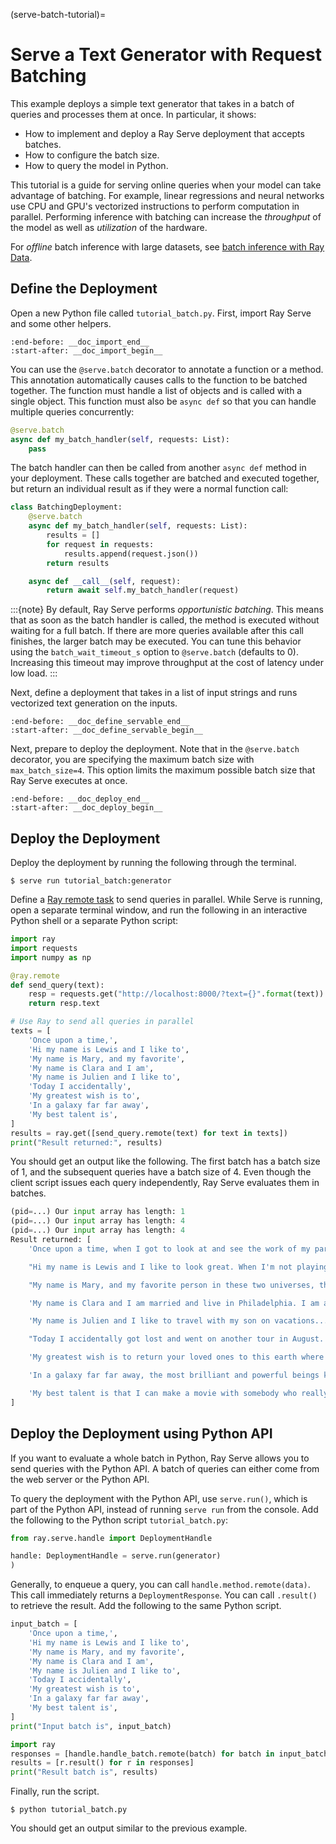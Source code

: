 (serve-batch-tutorial)=

# Serve a Text Generator with Request Batching

This example deploys a simple text generator that takes in
a batch of queries and processes them at once. In particular, it shows:

- How to implement and deploy a Ray Serve deployment that accepts batches.
- How to configure the batch size.
- How to query the model in Python.

This tutorial is a guide for serving online queries when your model can take advantage of batching. For example, linear regressions and neural networks use CPU and GPU's vectorized instructions to perform computation in parallel. Performing inference with batching can increase the *throughput* of the model as well as *utilization* of the hardware.

For _offline_ batch inference with large datasets, see [batch inference with Ray Data](batch_inference_home).


## Define the Deployment
Open a new Python file called `tutorial_batch.py`. First, import Ray Serve and some other helpers.

```{literalinclude} ../doc_code/tutorial_batch.py
:end-before: __doc_import_end__
:start-after: __doc_import_begin__
```

You can use the `@serve.batch` decorator to annotate a function or a method.
This annotation automatically causes calls to the function to be batched together.
The function must handle a list of objects and is called with a single object.
This function must also be `async def` so that you can handle multiple queries concurrently:

```python
@serve.batch
async def my_batch_handler(self, requests: List):
    pass
```

The batch handler can then be called from another `async def` method in your deployment.
These calls together are batched and executed together, but return an individual result as if
they were a normal function call:

```python
class BatchingDeployment:
    @serve.batch
    async def my_batch_handler(self, requests: List):
        results = []
        for request in requests:
            results.append(request.json())
        return results

    async def __call__(self, request):
        return await self.my_batch_handler(request)
```

:::{note}
By default, Ray Serve performs *opportunistic batching*. This means that as
soon as the batch handler is called, the method is executed without
waiting for a full batch. If there are more queries available after this call
finishes, the larger batch may be executed. You can tune this behavior using the
`batch_wait_timeout_s` option to `@serve.batch` (defaults to 0). Increasing this
timeout may improve throughput at the cost of latency under low load.
:::

Next, define a deployment that takes in a list of input strings and runs 
vectorized text generation on the inputs.

```{literalinclude} ../doc_code/tutorial_batch.py
:end-before: __doc_define_servable_end__
:start-after: __doc_define_servable_begin__
```

Next, prepare to deploy the deployment. Note that in the `@serve.batch` decorator, you
are specifying the maximum batch size with `max_batch_size=4`. This option limits
the maximum possible batch size that Ray Serve executes at once.

```{literalinclude} ../doc_code/tutorial_batch.py
:end-before: __doc_deploy_end__
:start-after: __doc_deploy_begin__
```

## Deploy the Deployment
Deploy the deployment by running the following through the terminal.
```console
$ serve run tutorial_batch:generator
```

Define a [Ray remote task](ray-remote-functions) to send queries in
parallel. While Serve is running, open a separate terminal window, and run the 
following in an interactive Python shell or a separate Python script:

```python
import ray
import requests
import numpy as np

@ray.remote
def send_query(text):
    resp = requests.get("http://localhost:8000/?text={}".format(text))
    return resp.text

# Use Ray to send all queries in parallel
texts = [
    'Once upon a time,',
    'Hi my name is Lewis and I like to',
    'My name is Mary, and my favorite',
    'My name is Clara and I am',
    'My name is Julien and I like to',
    'Today I accidentally',
    'My greatest wish is to',
    'In a galaxy far far away',
    'My best talent is',
]
results = ray.get([send_query.remote(text) for text in texts])
print("Result returned:", results)
```

You should get an output like the following. The first batch has a 
batch size of 1, and the subsequent queries have a batch size of 4. Even though the client script issues each 
query independently, Ray Serve evaluates them in batches.
```python
(pid=...) Our input array has length: 1
(pid=...) Our input array has length: 4
(pid=...) Our input array has length: 4
Result returned: [
    'Once upon a time, when I got to look at and see the work of my parents (I still can\'t stand them,) they said, "Boys, you\'re going to like it if you\'ll stay away from him or make him look',

    "Hi my name is Lewis and I like to look great. When I'm not playing against, it's when I play my best and always feel most comfortable. I get paid by the same people who make my games, who work hardest for me.", 

    "My name is Mary, and my favorite person in these two universes, the Green Lantern and the Red Lantern, are the same, except they're two of the Green Lanterns, but they also have their own different traits. Now their relationship is known", 

    'My name is Clara and I am married and live in Philadelphia. I am an English language teacher and translator. I am passionate about the issues that have so inspired me and my journey. My story begins with the discovery of my own child having been born', 

    'My name is Julien and I like to travel with my son on vacations... In fact I really prefer to spend more time with my son."\n\nIn 2011, the following year he was diagnosed with terminal Alzheimer\'s disease, and since then,', 

    "Today I accidentally got lost and went on another tour in August. My story was different, but it had so many emotions that it made me happy. I'm proud to still be able to go back to Oregon for work.\n\nFor the longest", 

    'My greatest wish is to return your loved ones to this earth where they can begin their own free and prosperous lives. This is true only on occasion as it is not intended or even encouraged to be so.\n\nThe Gospel of Luke 8:29', 

    'In a galaxy far far away, the most brilliant and powerful beings known would soon enter upon New York, setting out to restore order to the state. When the world turned against them, Darth Vader himself and Obi-Wan Kenobi, along with the Jedi', 

    'My best talent is that I can make a movie with somebody who really has a big and strong voice. I do believe that they would be great writers. I can tell you that to make sure."\n\n\nWith this in mind, "Ghostbusters'
]
```

## Deploy the Deployment using Python API
If you want to evaluate a whole batch in Python, Ray Serve allows you to send
queries with the Python API. A batch of queries can either come from the web server
or the Python API.

To query the deployment with the Python API, use `serve.run()`, which is part
of the Python API, instead of running `serve run` from the console. Add the following
to the Python script `tutorial_batch.py`:

```python
from ray.serve.handle import DeploymentHandle

handle: DeploymentHandle = serve.run(generator)
)
```

Generally, to enqueue a query, you can call `handle.method.remote(data)`. This call 
immediately returns a `DeploymentResponse`. You can call `.result()` to 
retrieve the result. Add the following to the same Python script.

```python
input_batch = [
    'Once upon a time,',
    'Hi my name is Lewis and I like to',
    'My name is Mary, and my favorite',
    'My name is Clara and I am',
    'My name is Julien and I like to',
    'Today I accidentally',
    'My greatest wish is to',
    'In a galaxy far far away',
    'My best talent is',
]
print("Input batch is", input_batch)

import ray
responses = [handle.handle_batch.remote(batch) for batch in input_batch]
results = [r.result() for r in responses]
print("Result batch is", results)
```

Finally, run the script.
```console
$ python tutorial_batch.py
```

You should get an output similar to the previous example.
